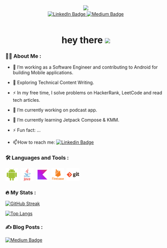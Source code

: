 <div id="header" align="center">
  <img src="https://media.giphy.com/media/M9gbBd9nbDrOTu1Mqx/giphy.gif" width="100"/>


<div id="badges">
  <a href="https://www.linkedin.com/in/md-jahid-hasan-naiem-40049b121/">
    <img src="https://img.shields.io/badge/LinkedIn-blue?style=for-the-badge&logo=linkedin&logoColor=white" alt="LinkedIn Badge"/>
  </a>
  <a href="https://medium.com/@jhnaiem96">
    <img src="https://img.shields.io/badge/medium-blogs-brightgreen" alt="Medium Badge"/>
  </a>
</div>

<img src="https://komarev.com/ghpvc/?username=jhnaiem&style=flat-square&color=blue" alt=""/>

<h1>
  hey there
  <img src="https://media.giphy.com/media/hvRJCLFzcasrR4ia7z/giphy.gif" width="30px"/>
</h1>
</div>

### :woman_technologist: About Me :

- :telescope: I’m working as a Software Engineer and contributing to Android for building Mobile applications.

- :seedling: Exploring Technical Content Writing.

- :zap: In my free time, I solve problems on HackerRank, LeetCode and read tech articles.
- 🔭 I’m currently working on podcast app.
- 🌱 I’m currently learning Jetpack Compose & KMM.
- ⚡ Fun fact: ...

- :mailbox:How to reach me: [![Linkedin Badge](https://img.shields.io/badge/-kakbar-blue?style=flat&logo=Linkedin&logoColor=white)](https://www.linkedin.com/in/md-jahid-hasan-naiem-40049b121/)


### :hammer_and_wrench: Languages and Tools :
<div>
  <img src="https://github.com/devicons/devicon/blob/master/icons/android/android-original.svg" title="Android" alt="Android" width="40" height="40"/>&nbsp;
  <img src="https://github.com/devicons/devicon/blob/master/icons/java/java-original-wordmark.svg" title="Java" alt="Java" width="40" height="40"/>&nbsp;
  <img src="https://github.com/devicons/devicon/blob/master/icons/kotlin/kotlin-original.svg" title="Kotlin" alt="Kotlin" width="40" height="40"/>&nbsp;
  <img src="https://github.com/devicons/devicon/blob/master/icons/firebase/firebase-plain-wordmark.svg" title="Firebase" alt="Firebase" width="40" height="40"/>&nbsp;
  <img src="https://github.com/devicons/devicon/blob/master/icons/git/git-original-wordmark.svg" title="Git" **alt="Git" width="40" height="40"/>
</div>

### :fire: My Stats :
[![GitHub Streak](http://github-readme-streak-stats.herokuapp.com?user=jhnaiem)](https://git.io/streak-stats)

[![Top Langs](https://github-readme-stats.vercel.app/api/top-langs/?username=jhnaiem&layout=compact&theme=vision-friendly-dark)](https://github.com/anuraghazra/github-readme-stats)

### :writing_hand: Blog Posts :

<a href="https://medium.com/@jhnaiem96">
    <img src="https://img.shields.io/badge/medium-blogs-brightgreen" alt="Medium Badge"/>
</a>
